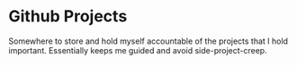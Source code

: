 # Github Projects

Somewhere to store and hold myself accountable of the projects that I hold important. Essentially keeps me guided and avoid side-project-creep.